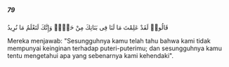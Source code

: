 ##### 79

<span class="ayah">قَالُوا۟ لَقَدْ عَلِمْتَ مَا لَنَا فِى بَنَاتِكَ مِنْ حَقٍّۢ وَإِنَّكَ لَتَعْلَمُ مَا نُرِيدُ</span>

<span class="ayah_translation">Mereka menjawab: "Sesungguhnya kamu telah tahu bahwa kami tidak mempunyai keinginan terhadap puteri-puterimu; dan sesungguhnya kamu tentu mengetahui apa yang sebenarnya kami kehendaki".</span>
